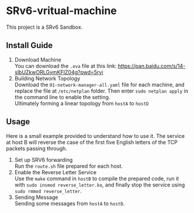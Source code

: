 # SRv6-vritual-machine
This project is a SRv6 Sandbox.
## Install Guide
1) Download Machine  
You can download the `.ova` file at this link: https://pan.baidu.com/s/14-slbUZkwORLGymKFIZ04g?pwd=5ryi  
2) Building Network Topology  
Download the `01-network-manager-all.yaml` file for each machine, and replace the file at `/etc/netplan` folder. Then enter `sudo netplan apply` in the command line to enable the setting.  
Ultimately forming a linear topology from `hostA` to `hostD`  
## Usage  
Here is a small example provided to understand how to use it. The service at host B will reverse the case of the first five English letters of the TCP packets passing through.  
1) Set up SRV6 forwarding  
Run the `route.sh` file prepared for each host.  
2) Enable the Reverse Letter Service  
Use the `make` command in `hostB` to compile the prepared code, run it with `sudo insmod reverse_letter.ko`, and finally stop the service using `sudo rmmod reverse_letter`.  
3) Sending Message  
Sending some messages from `hostA` to `hostD`.
